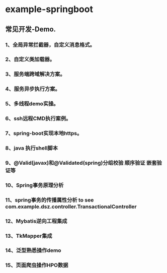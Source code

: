 # example-springboot
## 常见开发-Demo.
### 1、全局异常拦截器，自定义消息格式。
### 2、自定义类加载器。
### 3、服务端跨域解决方案。
### 4、服务异步执行方案。
### 5、多线程demo实操。
### 6、ssh远程CMD执行案例。
### 7、spring-boot实现本地https。
### 8、java 执行shell脚本
### 9、@Valid(javax)和@Validated(spring)分组校验 顺序验证 嵌套验证等
### 10、Spring事务原理分析
### 11、spring事务的传播属性分析 to see com.example.dsz.controller.TransactionalController
### 12、Mybatis逆向工程集成
### 13、TkMapper集成
### 14、泛型熟悉操作demo
### 15、页面爬虫操作HPO数据